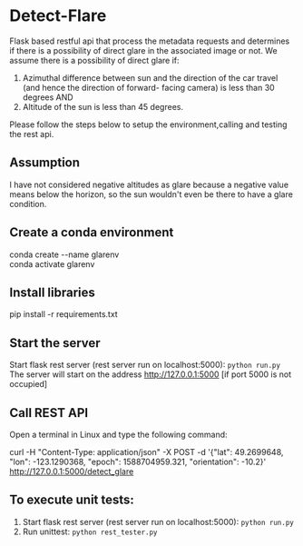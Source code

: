 # Detect-Flare

Flask based restful api that process the metadata requests and determines if there is a possibility of direct glare in the associated image or not. We assume there is a possibility of direct glare if:

1. Azimuthal difference between sun and the direction of the car travel (and hence the
direction of forward- facing camera) is less than 30 degrees AND <br>
2. Altitude of the sun is less than 45 degrees.

Please follow the steps below to setup the environment,calling and testing the rest api.

## Assumption

I have not considered negative altitudes as glare because a negative value means below the horizon, so the sun wouldn't even be there to have a glare condition.

## Create a conda environment
conda create --name glarenv <br>
conda activate glarenv

## Install libraries
pip install -r requirements.txt

## Start the server
Start flask rest server (rest server run on localhost:5000): `python run.py`
The server will start on the address http://127.0.0.1:5000 [if port 5000 is not occupied]

## Call REST API
Open a terminal in Linux and type the following command:

curl -H "Content-Type: application/json" -X POST -d '{"lat": 49.2699648, "lon": -123.1290368, "epoch": 1588704959.321, "orientation": -10.2}' http://127.0.0.1:5000/detect_glare

## To execute unit tests:

1. Start flask rest server (rest server run on localhost:5000): `python run.py` <br>
2. Run unittest: `python rest_tester.py`

